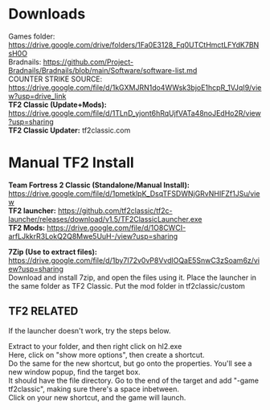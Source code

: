 # Downloads
Games folder: https://drive.google.com/drive/folders/1Fa0E3128_Fq0UTCtHmctLFYdK7BNsH0O<br>
Bradnails: https://github.com/Project-Bradnails/Bradnails/blob/main/Software/software-list.md<br>
COUNTER STRIKE SOURCE: https://drive.google.com/file/d/1kGXMJRN1do4WWsk3bjoE1hcpR_1VJqI9/view?usp=drive_link<br>
**TF2 Classic (Update+Mods):** https://drive.google.com/file/d/1TLnD_yjont6hRqUjfVATa48noJEdHo2R/view?usp=sharing<br>
**TF2 Classic Updater:** tf2classic.com<br>


# Manual TF2 Install
**Team Fortress 2 Classic (Standalone/Manual Install):** https://drive.google.com/file/d/1pmetklpK_DsqTFSDWNjGRvNHIFZf1JSu/view<br>
**TF2 launcher:** https://github.com/tf2classic/tf2c-launcher/releases/download/v1.5/TF2ClassicLauncher.exe<br>
**TF2 Mods:** https://drive.google.com/file/d/1O8CWCI-arfLJkkrR3LokQ2Q8Mwe5UuH-/view?usp=sharing<br>


**7Zip (Use to extract files):** https://drive.google.com/file/d/1by7I72v0vP8VvdlOQaE5SnwC3zSoam6z/view?usp=sharing<br>
Download  and install 7zip, and open the files using it. Place the launcher in the same folder as TF2 Classic. Put the mod folder in tf2classic/custom<br>

## TF2 RELATED<br>
If the launcher  doesn't work, try the steps below.<br>

Extract to your folder, and then right click on hl2.exe<br>
Here, click on "show more options", then create a shortcut.<br>
Do the same for the new shortcut, but go onto the properties. You'll see a new window popup, find the target box.<br>
It should have the file directory. Go to the end of the target and add "-game tf2classic", making sure there's a space inbetween.<br>
Click on your new shortcut, and the game will launch.
